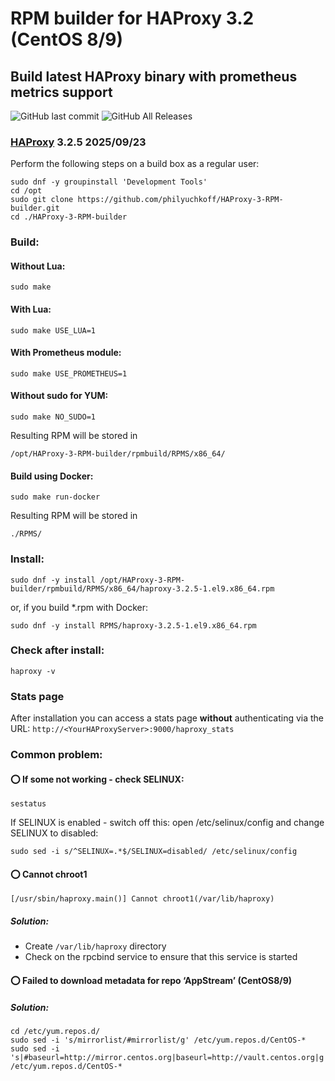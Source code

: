 # RPM builder for HAProxy 3.2 (CentOS 8/9)
## Build latest HAProxy binary with prometheus metrics support

![GitHub last commit](https://img.shields.io/github/last-commit/philyuchkoff/HAProxy-3-RPM-builder?style=for-the-badge)
![GitHub All Releases](https://img.shields.io/github/downloads/philyuchkoff/HAProxy-3-RPM-builder/total?style=for-the-badge)


### [HAProxy](http://www.haproxy.org/) 3.2.5 2025/09/23

Perform the following steps on a build box as a regular user:

    sudo dnf -y groupinstall 'Development Tools'
    cd /opt
    sudo git clone https://github.com/philyuchkoff/HAProxy-3-RPM-builder.git
    cd ./HAProxy-3-RPM-builder

### Build:

#### Without Lua:

    sudo make
    
#### With Lua:

    sudo make USE_LUA=1

#### With Prometheus module:

    sudo make USE_PROMETHEUS=1

#### Without sudo for YUM:

    sudo make NO_SUDO=1

Resulting RPM will be stored in 

    /opt/HAProxy-3-RPM-builder/rpmbuild/RPMS/x86_64/

#### Build using Docker:

    sudo make run-docker

Resulting RPM will be stored in 

    ./RPMS/


### Install:

    sudo dnf -y install /opt/HAProxy-3-RPM-builder/rpmbuild/RPMS/x86_64/haproxy-3.2.5-1.el9.x86_64.rpm

or, if you build *.rpm with Docker:

    sudo dnf -y install RPMS/haproxy-3.2.5-1.el9.x86_64.rpm 
    

### Check after install:

    haproxy -v

### Stats page

After installation you can access a stats page **without** authenticating via the URL: `http://<YourHAProxyServer>:9000/haproxy_stats`



### Common problem:

#### :o: If some not working - check SELINUX:

    sestatus

If SELINUX is enabled  - switch off this: open /etc/selinux/config and change SELINUX to disabled:

    sudo sed -i s/^SELINUX=.*$/SELINUX=disabled/ /etc/selinux/config


#### :o: Cannot chroot1
    [/usr/sbin/haproxy.main()] Cannot chroot1(/var/lib/haproxy)  
##### Solution:
- Create `/var/lib/haproxy` directory
- Check on the rpcbind service to ensure that this service is started 

#### :o: Failed to download metadata for repo ‘AppStream’ (CentOS8/9)
##### Solution:
    cd /etc/yum.repos.d/
    sudo sed -i 's/mirrorlist/#mirrorlist/g' /etc/yum.repos.d/CentOS-*
    sudo sed -i 's|#baseurl=http://mirror.centos.org|baseurl=http://vault.centos.org|g' /etc/yum.repos.d/CentOS-*
